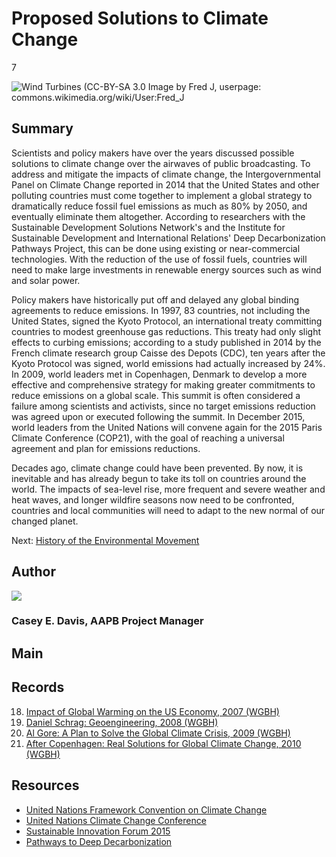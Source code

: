 # Proposed Solutions to Climate Change

7

![Wind Turbines (CC-BY-SA 3.0 Image by Fred J, userpage: commons.wikimedia.org/wiki/User:Fred_J](https://s3.amazonaws.com/americanarchive.org/exhibits/ClimateChange_Section5_Solutions.jpg "Wind Turbines (CC-BY-SA 3.0 Image by Fred J, userpage: commons.wikimedia.org/wiki/User:Fred_J)")

## Summary

Scientists and policy makers have over the years discussed possible solutions to climate change over the airwaves of public broadcasting. To address and mitigate the impacts of climate change, the Intergovernmental Panel on Climate Change reported in 2014 that the United States and other polluting countries must come together to implement a global strategy to dramatically reduce fossil fuel emissions as much as 80% by 2050, and eventually eliminate them altogether. According to researchers with the Sustainable Development Solutions Network's and the Institute for Sustainable Development and International Relations' Deep Decarbonization Pathways Project, this can be done using existing or near-commercial technologies. With the reduction of the use of fossil fuels, countries will need to make large investments in renewable energy sources such as wind and solar power. 

Policy makers have historically put off and delayed any global binding agreements to reduce emissions. In 1997, 83 countries, not including the United States, signed the Kyoto Protocol, an international treaty committing countries to modest greenhouse gas reductions. This treaty had only slight effects to curbing emissions; according to a study published in 2014 by the French climate research group Caisse des Depots (CDC), ten years after the Kyoto Protocol was signed, world emissions had actually increased by 24%. In 2009, world leaders met in Copenhagen, Denmark to develop a more effective and comprehensive strategy for making greater commitments to reduce emissions on a global scale. This summit is often considered a failure among scientists and activists, since no target emissions reduction was agreed upon or executed following the summit. In December 2015, world leaders from the United Nations will convene again for the 2015 Paris Climate Conference (COP21), with the goal of reaching a universal agreement and plan for emissions reductions. 

Decades ago, climate change could have been prevented. By now, it is inevitable and has already begun to take its toll on countries around the world. The impacts of sea-level rise, more frequent and severe weather and heat waves, and longer wildfire seasons now need to be confronted, countries and local communities will need to adapt to the new normal of our changed planet. 

Next: [History of the Environmental Movement](history)

## Author

<img class="img-circle" src="https://s3.amazonaws.com/americanarchive.org/staff/Staff_Davis.jpg"/>

### Casey E. Davis, AAPB Project Manager

## Main

## Records

18.	[Impact of Global Warming on the US Economy, 2007 (WGBH)](/catalog/cpb-aacip_15-4b2x34mp8f)
19.	[Daniel Schrag: Geoengineering, 2008 (WGBH)](/catalog/cpb-aacip_15-js9h41jv6n)
20.	[Al Gore: A Plan to Solve the Global Climate Crisis, 2009 (WGBH)](/catalog/cpb-aacip_15-4m9183453q)
21.	[After Copenhagen: Real Solutions for Global Climate Change, 2010 (WGBH)](/catalog/cpb-aacip_15-rj48p5vm8b)

## Resources

- [United Nations Framework Convention on Climate Change](http://unfccc.int/meetings/paris_nov_2015/meeting/8926.php)
- [United Nations Climate Change Conference](http://www.cop21.gouv.fr/en)
- [Sustainable Innovation Forum 2015](http://www.cop21paris.org/)
- [Pathways to Deep Decarbonization](http://unsdsn.org/what-we-do/deep-decarbonization-pathways/)


